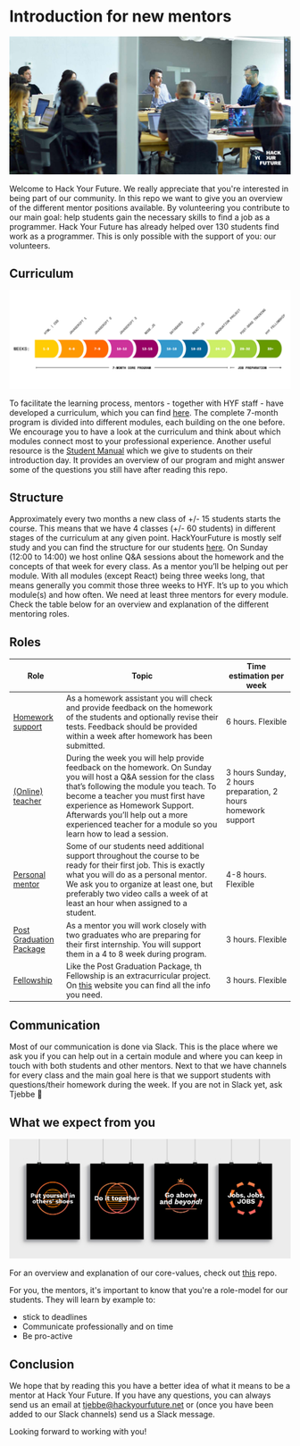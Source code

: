 

# Introduction for new mentors

![mentor](assets/mentor.jpg)

Welcome to Hack Your Future. We really appreciate that you're interested in being part of our community. In this repo we want to give you an overview of the different mentor positions available. By volunteering you contribute to our main goal: help students gain the necessary skills to find a job as a programmer. Hack Your Future has already helped over 130 students find work as a programmer. This is only possible with the support of you: our volunteers.

## Curriculum
![theprogram](assets/program.jpg)

To facilitate the learning process, mentors - together with HYF staff - have developed a curriculum, which you can find [here](https://github.com/hackyourfuture/curriculum). The complete 7-month program is divided into different modules, each building on the one before. We encourage you to have a look at the curriculum and think about which modules connect most to your professional experience. Another useful resource is the [Student Manual](https://docs.google.com/document/d/1YzPC7m9vOCb0h4EFCqLChw1L096XcbJv3dK3k7VooQM) which we give to students on their introduction day. It provides an overview of our program and might answer some of the questions you still have after reading this repo. 

## Structure
Approximately every two months a new class of +/- 15 students starts the course. This means that we have 4 classes (+/- 60 students) in different stages of the curriculum at any given point. HackYourFuture is mostly self study and you can find the structure for our students [here](https://docs.google.com/document/d/1JUaEbxMQTyljAPFsWIbbLwwvvIXZ0VCHmCCN8RaeVIc). On Sunday (12:00 to 14:00) we host online Q&A sessions about the homework and the concepts of that week for every class. 
As a mentor you’ll be helping out per module. With all modules (except React) being three weeks long,  that means generally you commit those three weeks to HYF. It’s up to you which module(s) and how often.
We need at least three mentors for every module. Check the table below for an overview and explanation of the different mentoring roles.

## Roles
| Role              | Topic                                 | Time estimation per week |
| ------            | --------------------------------------| --------------- |
| [Homework support](https://github.com/HackYourFuture/mentors/tree/main/homework-support)  | As a homework assistant you will check and provide feedback on the homework of the students and optionally revise their tests. Feedback should be provided within a week after homework has been submitted.| 6 hours. Flexible |
| [(Online) teacher](https://github.com/HackYourFuture/mentors/tree/main/online-teaching)  |    During the week you will help provide feedback on the homework. On Sunday you will host a Q&A session for the class that’s following the module you teach. To become a teacher you must first have experience as Homework Support. Afterwards you’ll help out a more experienced teacher for a module so you learn how to lead a session.  | 3 hours Sunday, 2 hours preparation, 2 hours homework support|
| [Personal mentor](https://github.com/HackYourFuture/mentors/tree/main/coding-mentor)   |   Some of our students need additional support throughout the course to be ready for their first job. This is exactly what you will do as a personal mentor. We ask you to organize at least one, but preferably two video calls a week of at least an hour when assigned to a student. | 4-8 hours. Flexible |
| [Post Graduation Package](https://github.com/HackYourFuture/post-grad-ed/blob/master/mentoringpgp.md)        |  As a mentor you will work closely with two graduates who are preparing for their first internship. You will support them in a 4 to 8 week during program.           | 3 hours. Flexible |
| [Fellowship](https://github.com/HackYourFuture/Fellowship) |  Like the Post Graduation Package, th Fellowship is an extracurricular project. On [this](https://www.hackyourfuture.net/fellowship/) website you can find all the info you need.            | 3 hours. Flexible |

## Communication
Most of our communication is done via Slack. This is the place where we ask you if you can help out in a certain module and where you can keep in touch with both students and other mentors.
Next to that we have channels for every class and the main goal here is that we support students with questions/their homework during the week. If you are not in Slack yet, ask Tjebbe :information_desk_person:

## What we expect from you
![values](assets/posters.jpg)

For an overview and explanation of our core-values, check out [this](https://github.com/HackYourFuture/values) repo. 

For you, the mentors, it's important to know that you're a role-model for our students. They will learn by example to:
* stick to deadlines
* Communicate professionally and on time
* Be pro-active 

## Conclusion
We hope that by reading this you have a better idea of what it means to be a mentor at Hack Your Future. If you have any questions, you can always send us an email at tjebbe@hackyourfuture.net or (once you have been added to our Slack channels) send us a Slack message.

Looking forward to working with you!

